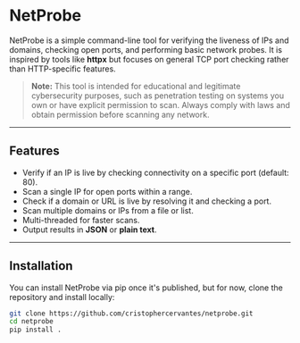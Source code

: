 # NetProbe

NetProbe is a simple command-line tool for verifying the liveness of IPs and domains, checking open ports, and performing basic network probes. It is inspired by tools like **httpx** but focuses on general TCP port checking rather than HTTP-specific features.

> **Note:** This tool is intended for educational and legitimate cybersecurity purposes, such as penetration testing on systems you own or have explicit permission to scan. Always comply with laws and obtain permission before scanning any network.

---

## Features

- Verify if an IP is live by checking connectivity on a specific port (default: 80).
- Scan a single IP for open ports within a range.
- Check if a domain or URL is live by resolving it and checking a port.
- Scan multiple domains or IPs from a file or list.
- Multi-threaded for faster scans.
- Output results in **JSON** or **plain text**.

---

## Installation

You can install NetProbe via pip once it's published, but for now, clone the repository and install locally:

```bash
git clone https://github.com/cristophercervantes/netprobe.git
cd netprobe
pip install .
